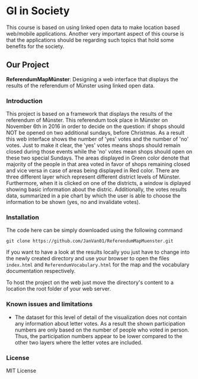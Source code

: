 # GI in Society
This course is based on using linked open data to make location based web/mobile applications. Another very important aspect of this course is that the applications should be 
regarding such topics that hold some benefits for the society.

## Our Project
**ReferendumMapMünster**: Designing a web interface that displays the results of the referendum of Münster using linked open data.

### Introduction
This project is based on a framework that displays the results of the referendum of Münster. This referendum took place in Münster on November 6th in 2016 in order to decide
on the question: if shops should NOT be opened on two additional sundays, before Christmas. As a result this web interface shows the number of 'yes' votes and the number of 'no'
votes. Just to make it clear, the 'yes' votes means shops should remain closed during those events while the 'no' votes mean shops should open on these two special Sundays.
The areas displayed in Green color denote that majority of the people in that area voted in favor of shops remaining closed and vice versa in case of areas being displayed in Red color.
There are three different layer which represent different district levels of Münster. 
Furthermore, when it is clicked on one of the districts, a window is diplayed showing  basic information about the distric. Additionally, the votes  results data, summarized in a pie chart by which the user is able to choose the information to be shown (yes, no and invalidate votes).

### Installation
The code here can be simply downloaded using the following command
```
git clone https://github.com/JanVan01/ReferendumMapMuenster.git
```

If you want to have a look at the results locally you just have to change into the newly created directory and use your browser to open the files `index.html` and `ReferendumVocabulary.html` for the map and the vocabulary documentation respectively.

To host the project on the web just move the directory's content to a location the root folder of your web server.

### Known issues and limitations
* The dataset for this level of detail of the visualization does not contain any information about letter votes. 
  As a result the shown participation numbers are only based on the number of people who voted in person. 
  Thus, the participation numbers appear to be lower compared to the other two layers where the letter votes are included.
  
### License
MIT License



